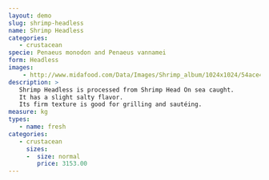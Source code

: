 ```yaml
---
layout: demo
slug: shrimp-headless
name: Shrimp Headless
categories:
   - crustacean
specie: Penaeus monodon and Penaeus vannamei
form: Headless
images:
    - http://www.midafood.com/Data/Images/Shrimp_album/1024x1024/54ace4791e477895.jpg
description: >
   Shrimp Headless is processed from Shrimp Head On sea caught.
   It has a slight salty flavor.
   Its firm texture is good for grilling and sautéing.
measure: kg
types:
   - name: fresh
categories:
   - crustacean
     sizes:
     -  size: normal
        price: 3153.00
---
```

